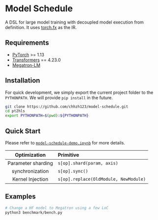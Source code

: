 # Model Schedule

A DSL for large model training with decoupled model execution from definition. It uses [torch.fx](https://pytorch.org/docs/stable/fx.html) as the IR.


## Requirements
* [PyTorch](https://pytorch.org/) >= 1.13
* [Transformers](https://github.com/huggingface/transformers) == 4.23.0
* [Megatron-LM](https://github.com/NVIDIA/Megatron-LM)


## Installation
For quick development, we simply export the current project folder to the `PYTHONPATH`. We will provide `pip install` in the future.

```bash
git clone https://github.com/chhzh123/model-schedule.git
cd pt2hls
export PYTHONPATH=$(pwd):${PYTHONPATH}
```


## Quick Start
Please refer to [`model-schedule-demo.ipynb`](/model-schedule-demo.ipynb) for more details.

| Optimization | Primitive |
| :--: | :-- |
| Parameter sharding | `s[op].shard(param, axis)` |
| synchronization | `s[op].sync()` |
| Kernel Injection | `s[op].replace(OldModule, NewModule)` |


## Examples
```bash
# Change a HF model to Megatron using a few LoC
python3 benchmark/bench.py
```
